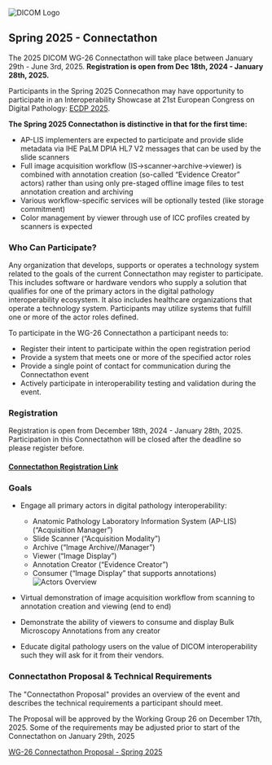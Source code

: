 ![DICOM Logo](https://www.dicomstandard.org/images/librariesprovider2/default-album/dicom-logo.jpg)
## Spring 2025 - Connectathon

The 2025 DICOM WG-26 Connectathon will take place between January 29th - June 3rd, 2025. **Registration is open from Dec 18th, 2024 - January 28th, 2025.**

Participants in the Spring 2025 Connecathon may have opportunity to participate in an Interoperability Showcase at  21st European Congress on Digital Pathology:  [ECDP 2025](https://www.ecdp2025.org/).

**The Spring 2025 Connectathon is distinctive in that for the first time:**

- AP-LIS implementers are expected to participate and provide slide metadata via IHE PaLM DPIA HL7 V2 messages that can be used by the slide scanners
- Full image acquisition workflow (IS->scanner->archive->viewer) is combined with annotation creation (so-called “Evidence Creator” actors) rather than using only pre-staged offline image files to test annotation creation and archiving
- Various workflow-specific services will be optionally tested (like storage commitment)
- Color management by viewer through use of ICC profiles created by scanners is expected

### Who Can Participate?

Any organization that develops, supports or operates a technology system related to the goals of the current Connectathon may register to participate.  This includes software or hardware vendors who supply a solution that qualifies for one of the primary actors in the digital pathology interoperability ecosystem.  It also includes healthcare organizations that operate a technology system.  Participants may utilize systems that fulfill one or more of the actor roles defined.  

To participate in the WG-26 Connectathon a participant needs to:

- Register their intent to participate within the open registration period
- Provide a system that meets one or more of the specified actor roles
- Provide a single point of contact for communication during the Connectathon event
- Actively participate in interoperability testing and validation during the event.

### Registration
Registration is open from December 18th, 2024 - January 28th, 2025.  Participation in this Connectathon will be closed after the deadline so please register before.  
#### [Connectathon Registration Link ](https://docs.google.com/forms/d/e/1FAIpQLSewuhNqynEY_J15e4lBDPpyb5UhUY-DruqcX-HyKuKivCX_TA/viewform)

### Goals

- Engage all primary actors in digital pathology interoperability: 
  - Anatomic Pathology Laboratory Information System (AP-LIS) (“Acquisition Manager”)
  - Slide Scanner (“Acquisition Modality”)
  - Archive (“Image Archive//Manager”)
  - Viewer (“Image Display”)
  - Annotation Creator (“Evidence Creator”)
  - Consumer (“Image Display” that supports annotations)
![Actors Overview](../assets/images/2025SpringConnectathonTechnicalOverview_ActorsAndTransactions.svg)

- Virtual demonstration of image acquisition workflow from scanning to annotation creation and viewing (end to end)
- Demonstrate the ability of viewers to consume and display Bulk Microscopy Annotations from any creator
- Educate digital pathology users on the value of DICOM interoperability such they will ask for it from their vendors.

### Connectathon Proposal & Technical Requirements
The "Connectathon Proposal" provides an overview of the event and describes the technical requirements a participant should meet.

The Proposal will be approved by the Working Group 26 on December 17th, 2025.  Some of the requirements may be adjusted prior to start of the Connectathon on January 29th, 2025

[WG-26 Connectathon Proposal - Spring 2025](https://docs.google.com/document/d/14vsux-nY8lVgMhIF86IC5Y6CDCZq8HiY/edit?usp=sharing&ouid=111083561697945911253&rtpof=true&sd=true)
